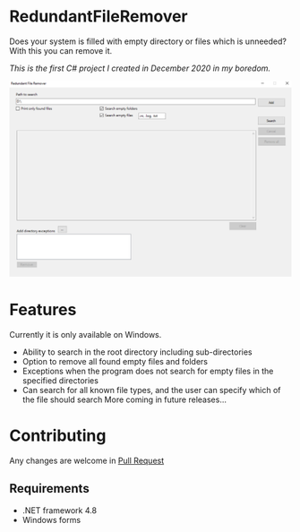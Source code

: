 # RedundantFileRemover
Does your system is filled with empty directory or files which is unneeded? With this you can remove it.

_This is the first C# project I created in December 2020 in my boredom._

![Main window](img/MainWindow.png?raw=true "Main window")

# Features
Currently it is only available on Windows.

- Ability to search in the root directory including sub-directories
- Option to remove all found empty files and folders
- Exceptions when the program does not search for empty files in the specified directories
- Can search for all known file types, and the user can specify which of the file should search
More coming in future releases...

# Contributing
Any changes are welcome in [Pull Request](https://docs.github.com/en/free-pro-team@latest/github/collaborating-with-issues-and-pull-requests/about-pull-requests)

## Requirements
- .NET framework 4.8
- Windows forms
